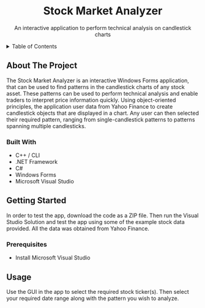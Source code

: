  
<a name="readme-top"></a>
<br />
<h1 align="center">Stock Market Analyzer</h1>

  <p align="center">
    An interactive application to perform technical analysis on candlestick charts
  </p>

<!-- TABLE OF CONTENTS -->
<details>
  <summary>Table of Contents</summary>
  <ol>
    <li>
      <a href="#about-the-project">About The Project</a>
      <ul>
        <li><a href="#built-with">Built With</a></li>
      </ul>
    </li>
    <li>
      <a href="#getting-started">Getting Started</a>
      <ul>
        <li><a href="#prerequisites">Prerequisites</a></li>
      </ul>
    </li>
    <li><a href="#usage">Usage</a></li>
  </ol>
</details>

<!-- ABOUT THE PROJECT -->
## About The Project
The Stock Market Analyzer is an interactive Windows Forms application, that can be used to find patterns in the candlestick charts of any stock asset. These patterns can be used to perform technical analysis and enable traders to interpret price information quickly. Using object-oriented principles, the application user data from Yahoo Finance to create candlestick objects that are displayed in a chart. Any user can then selected their required pattern, ranging from single-candlestick patterns to patterns spanning multiple candlesticks.

### Built With
* C++ / CLI
* .NET Framework
* C#
* Windows Forms
* Microsoft Visual Studio

<!-- GETTING STARTED -->
## Getting Started
In order to test the app, download the code as a ZIP file. Then run the Visual Studio Solution and test the app using some of the example stock data provided. All the data was obtained from Yahoo Finance.

### Prerequisites
* Install Microsoft Visual Studio 

<!-- USAGE EXAMPLES -->
## Usage
Use the GUI in the app to select the required stock ticker(s). Then select your required date range along with the pattern you wish to analyze.
